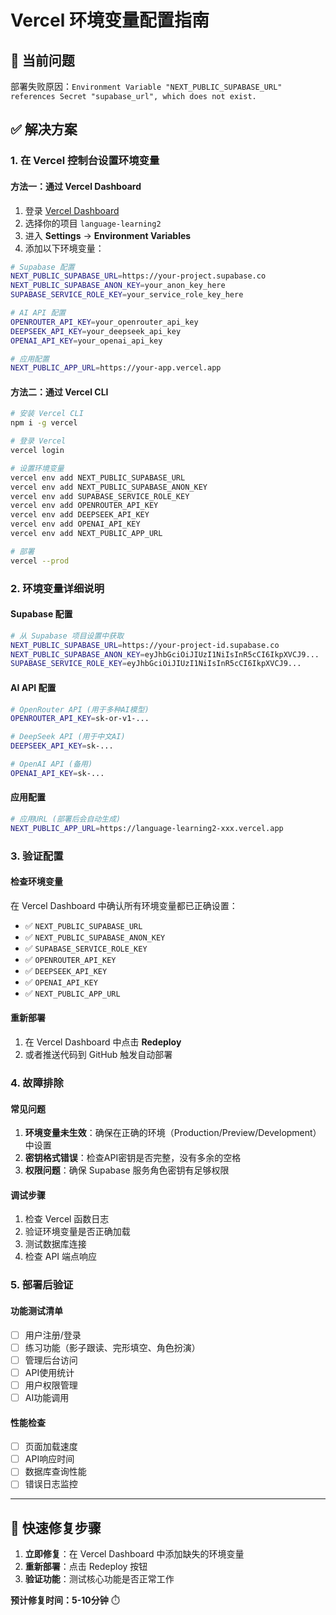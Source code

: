 # Vercel 环境变量配置指南

## 🚨 当前问题
部署失败原因：`Environment Variable "NEXT_PUBLIC_SUPABASE_URL" references Secret "supabase_url", which does not exist.`

## ✅ 解决方案

### 1. 在 Vercel 控制台设置环境变量

#### 方法一：通过 Vercel Dashboard
1. 登录 [Vercel Dashboard](https://vercel.com/dashboard)
2. 选择你的项目 `language-learning2`
3. 进入 **Settings** → **Environment Variables**
4. 添加以下环境变量：

```bash
# Supabase 配置
NEXT_PUBLIC_SUPABASE_URL=https://your-project.supabase.co
NEXT_PUBLIC_SUPABASE_ANON_KEY=your_anon_key_here
SUPABASE_SERVICE_ROLE_KEY=your_service_role_key_here

# AI API 配置
OPENROUTER_API_KEY=your_openrouter_api_key
DEEPSEEK_API_KEY=your_deepseek_api_key
OPENAI_API_KEY=your_openai_api_key

# 应用配置
NEXT_PUBLIC_APP_URL=https://your-app.vercel.app
```

#### 方法二：通过 Vercel CLI
```bash
# 安装 Vercel CLI
npm i -g vercel

# 登录 Vercel
vercel login

# 设置环境变量
vercel env add NEXT_PUBLIC_SUPABASE_URL
vercel env add NEXT_PUBLIC_SUPABASE_ANON_KEY
vercel env add SUPABASE_SERVICE_ROLE_KEY
vercel env add OPENROUTER_API_KEY
vercel env add DEEPSEEK_API_KEY
vercel env add OPENAI_API_KEY
vercel env add NEXT_PUBLIC_APP_URL

# 部署
vercel --prod
```

### 2. 环境变量详细说明

#### Supabase 配置
```bash
# 从 Supabase 项目设置中获取
NEXT_PUBLIC_SUPABASE_URL=https://your-project-id.supabase.co
NEXT_PUBLIC_SUPABASE_ANON_KEY=eyJhbGciOiJIUzI1NiIsInR5cCI6IkpXVCJ9...
SUPABASE_SERVICE_ROLE_KEY=eyJhbGciOiJIUzI1NiIsInR5cCI6IkpXVCJ9...
```

#### AI API 配置
```bash
# OpenRouter API (用于多种AI模型)
OPENROUTER_API_KEY=sk-or-v1-...

# DeepSeek API (用于中文AI)
DEEPSEEK_API_KEY=sk-...

# OpenAI API (备用)
OPENAI_API_KEY=sk-...
```

#### 应用配置
```bash
# 应用URL (部署后会自动生成)
NEXT_PUBLIC_APP_URL=https://language-learning2-xxx.vercel.app
```

### 3. 验证配置

#### 检查环境变量
在 Vercel Dashboard 中确认所有环境变量都已正确设置：
- ✅ `NEXT_PUBLIC_SUPABASE_URL`
- ✅ `NEXT_PUBLIC_SUPABASE_ANON_KEY`
- ✅ `SUPABASE_SERVICE_ROLE_KEY`
- ✅ `OPENROUTER_API_KEY`
- ✅ `DEEPSEEK_API_KEY`
- ✅ `OPENAI_API_KEY`
- ✅ `NEXT_PUBLIC_APP_URL`

#### 重新部署
1. 在 Vercel Dashboard 中点击 **Redeploy**
2. 或者推送代码到 GitHub 触发自动部署

### 4. 故障排除

#### 常见问题
1. **环境变量未生效**：确保在正确的环境（Production/Preview/Development）中设置
2. **密钥格式错误**：检查API密钥是否完整，没有多余的空格
3. **权限问题**：确保 Supabase 服务角色密钥有足够权限

#### 调试步骤
1. 检查 Vercel 函数日志
2. 验证环境变量是否正确加载
3. 测试数据库连接
4. 检查 API 端点响应

### 5. 部署后验证

#### 功能测试清单
- [ ] 用户注册/登录
- [ ] 练习功能（影子跟读、完形填空、角色扮演）
- [ ] 管理后台访问
- [ ] API使用统计
- [ ] 用户权限管理
- [ ] AI功能调用

#### 性能检查
- [ ] 页面加载速度
- [ ] API响应时间
- [ ] 数据库查询性能
- [ ] 错误日志监控

---

## 🎯 快速修复步骤

1. **立即修复**：在 Vercel Dashboard 中添加缺失的环境变量
2. **重新部署**：点击 Redeploy 按钮
3. **验证功能**：测试核心功能是否正常工作

**预计修复时间：5-10分钟** ⏱️
